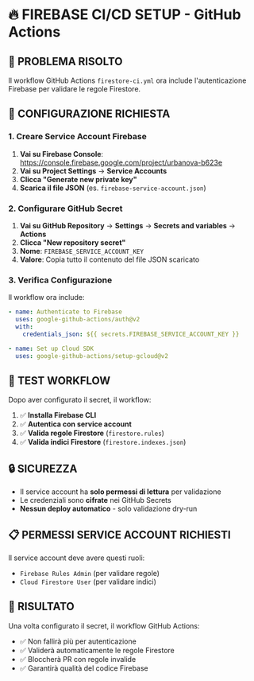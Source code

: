 # 🔥 FIREBASE CI/CD SETUP - GitHub Actions

## 🚨 PROBLEMA RISOLTO

Il workflow GitHub Actions `firestore-ci.yml` ora include l'autenticazione Firebase per validare le regole Firestore.

## 🔧 CONFIGURAZIONE RICHIESTA

### 1. Creare Service Account Firebase

1. **Vai su Firebase Console**: https://console.firebase.google.com/project/urbanova-b623e
2. **Vai su Project Settings** → **Service Accounts**
3. **Clicca "Generate new private key"**
4. **Scarica il file JSON** (es. `firebase-service-account.json`)

### 2. Configurare GitHub Secret

1. **Vai su GitHub Repository** → **Settings** → **Secrets and variables** → **Actions**
2. **Clicca "New repository secret"**
3. **Nome**: `FIREBASE_SERVICE_ACCOUNT_KEY`
4. **Valore**: Copia tutto il contenuto del file JSON scaricato

### 3. Verifica Configurazione

Il workflow ora include:

```yaml
- name: Authenticate to Firebase
  uses: google-github-actions/auth@v2
  with:
    credentials_json: ${{ secrets.FIREBASE_SERVICE_ACCOUNT_KEY }}

- name: Set up Cloud SDK
  uses: google-github-actions/setup-gcloud@v2
```

## 🧪 TEST WORKFLOW

Dopo aver configurato il secret, il workflow:

1. ✅ **Installa Firebase CLI**
2. ✅ **Autentica con service account**
3. ✅ **Valida regole Firestore** (`firestore.rules`)
4. ✅ **Valida indici Firestore** (`firestore.indexes.json`)

## 🔒 SICUREZZA

- Il service account ha **solo permessi di lettura** per validazione
- Le credenziali sono **cifrate** nei GitHub Secrets
- **Nessun deploy automatico** - solo validazione dry-run

## 📋 PERMESSI SERVICE ACCOUNT RICHIESTI

Il service account deve avere questi ruoli:
- `Firebase Rules Admin` (per validare regole)
- `Cloud Firestore User` (per validare indici)

## 🚀 RISULTATO

Una volta configurato il secret, il workflow GitHub Actions:
- ✅ Non fallirà più per autenticazione
- ✅ Validerà automaticamente le regole Firestore
- ✅ Bloccherà PR con regole invalide
- ✅ Garantirà qualità del codice Firebase
